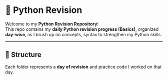 # 🐍 Python Revision

Welcome to my **Python Revision Repository**!  
This repo contains my **daily Python revision progress (Basics)**, organized **day-wise**, as I brush up on concepts, syntax to strengthen my Python skills.

---

## 📅 Structure

Each folder represents a **day of revision**  and practice code I worked on that day.

